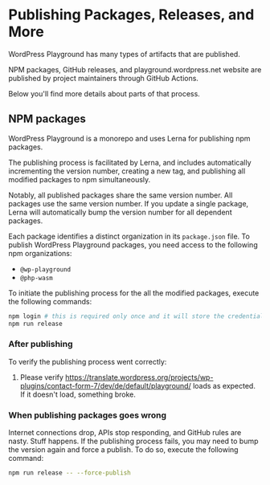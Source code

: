 # Publishing Packages, Releases, and More

WordPress Playground has many types of artifacts that are published.

NPM packages, GitHub releases, and playground.wordpress.net website are published by project maintainers through GitHub Actions.

Below you'll find more details about parts of that process.

## NPM packages

WordPress Playground is a monorepo and uses Lerna for publishing npm packages.

The publishing process is facilitated by Lerna, and includes automatically incrementing the version number, creating a new tag, and publishing all modified packages to npm simultaneously.

Notably, all published packages share the same version number. All packages use the same version number. If you update a single package, Lerna will automatically bump the version number for all dependent packages.

Each package identifies a distinct organization in its `package.json` file. To publish WordPress Playground packages, you need access to the following npm organizations:

-   `@wp-playground`
-   `@php-wasm`

To initiate the publishing process for the all the modified packages, execute the following commands:

```bash
npm login # this is required only once and it will store the credentials in ~/.npmrc file.
npm run release
```

### After publishing

To verify the publishing process went correctly:

1. Please verify https://translate.wordpress.org/projects/wp-plugins/contact-form-7/dev/de/default/playground/ loads as expected. If it doesn't load, something broke.

### When publishing packages goes wrong

Internet connections drop, APIs stop responding, and GitHub rules are nasty. Stuff happens. If the publishing process fails, you may need to bump the version again and force a publish. To do so, execute the following command:

```bash
npm run release -- --force-publish
```
